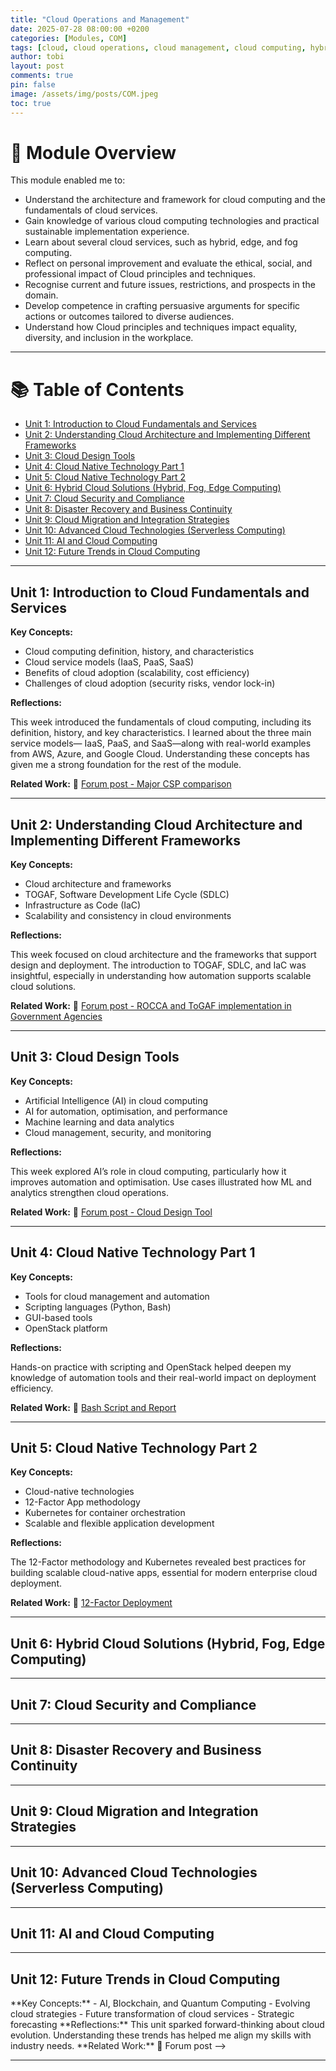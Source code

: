 ```yaml
---
title: "Cloud Operations and Management"
date: 2025-07-28 08:00:00 +0200
categories: [Modules, COM]
tags: [cloud, cloud operations, cloud management, cloud computing, hybrid]
author: tobi
layout: post
comments: true
pin: false
image: /assets/img/posts/COM.jpeg
toc: true
---
```


# 🎯 Module Overview

This module enabled me to:

- Understand the architecture and framework for cloud computing and the fundamentals of cloud services.
- Gain knowledge of various cloud computing technologies and practical sustainable implementation experience.
- Learn about several cloud services, such as hybrid, edge, and fog computing.
- Reflect on personal improvement and evaluate the ethical, social, and professional impact of Cloud principles and techniques.
- Recognise current and future issues, restrictions, and prospects in the domain.
- Develop competence in crafting persuasive arguments for specific actions or outcomes tailored to diverse audiences.
- Understand how Cloud principles and techniques impact equality, diversity, and inclusion in the workplace.

---

# 📚 Table of Contents

- [Unit 1: Introduction to Cloud Fundamentals and Services](#unit-1-introduction-to-cloud-fundamentals-and-services)
- [Unit 2: Understanding Cloud Architecture and Implementing Different Frameworks](#unit-2-understanding-cloud-architecture-and-implementing-different-frameworks)
- [Unit 3: Cloud Design Tools](#unit-3-cloud-design-tools)
- [Unit 4: Cloud Native Technology Part 1](#unit-4-cloud-native-technology-part-1)
- [Unit 5: Cloud Native Technology Part 2](#unit-5-cloud-native-technology-part-2)
- [Unit 6: Hybrid Cloud Solutions (Hybrid, Fog, Edge Computing)](#unit-6-hybrid-cloud-solutions-hybrid-fog-edge-computing)
- [Unit 7: Cloud Security and Compliance](#unit-7-cloud-security-and-compliance)
- [Unit 8: Disaster Recovery and Business Continuity](#unit-8-disaster-recovery-and-business-continuity)
- [Unit 9: Cloud Migration and Integration Strategies](#unit-9-cloud-migration-and-integration-strategies)
- [Unit 10: Advanced Cloud Technologies (Serverless Computing)](#unit-10-advanced-cloud-technologies-serverless-computing)
- [Unit 11: AI and Cloud Computing](#unit-11-ai-and-cloud-computing)
- [Unit 12: Future Trends in Cloud Computing](#unit-12-future-trends-in-cloud-computing)

---

## Unit 1: Introduction to Cloud Fundamentals and Services

**Key Concepts:**

- Cloud computing definition, history, and characteristics  
- Cloud service models (IaaS, PaaS, SaaS)  
- Benefits of cloud adoption (scalability, cost efficiency)  
- Challenges of cloud adoption (security risks, vendor lock-in)

**Reflections:**

This week introduced the fundamentals of cloud computing, including its definition, history, and key characteristics. I learned about the three main service models— IaaS, PaaS, and SaaS—along with real-world examples from AWS, Azure, and Google Cloud. Understanding these concepts has given me a strong foundation for the rest of the module.

**Related Work:** 📄 [Forum post - Major CSP comparison](https://github.com/TobiZeier/UoEO_MSc_EIM/blob/main/Module6_Cloud_Operations_and_Management/Unit1-ForumPost.pdf)

---

## Unit 2: Understanding Cloud Architecture and Implementing Different Frameworks

**Key Concepts:**

- Cloud architecture and frameworks  
- TOGAF, Software Development Life Cycle (SDLC)  
- Infrastructure as Code (IaC)  
- Scalability and consistency in cloud environments

**Reflections:**

This week focused on cloud architecture and the frameworks that support design and deployment. The introduction to TOGAF, SDLC, and IaC was insightful, especially in understanding how automation supports scalable cloud solutions.

**Related Work:** 📄 [Forum post - ROCCA and ToGAF implementation in Government Agencies](https://github.com/TobiZeier/UoEO_MSc_EIM/blob/main/Module6_Cloud_Operations_and_Management/Unit2-ForumPost.pdf)

---

## Unit 3: Cloud Design Tools

**Key Concepts:**

- Artificial Intelligence (AI) in cloud computing  
- AI for automation, optimisation, and performance  
- Machine learning and data analytics  
- Cloud management, security, and monitoring

**Reflections:**

This week explored AI’s role in cloud computing, particularly how it improves automation and optimisation. Use cases illustrated how ML and analytics strengthen cloud operations.

**Related Work:** 📄 [Forum post - Cloud Design Tool](https://github.com/TobiZeier/UoEO_MSc_EIM/blob/main/Module6_Cloud_Operations_and_Management/Unit3-ForumPost.pdf)

---

## Unit 4: Cloud Native Technology Part 1

**Key Concepts:**

- Tools for cloud management and automation  
- Scripting languages (Python, Bash)  
- GUI-based tools  
- OpenStack platform

**Reflections:**

Hands-on practice with scripting and OpenStack helped deepen my knowledge of automation tools and their real-world impact on deployment efficiency.

**Related Work:** 📄 [Bash Script and Report](https://github.com/TobiZeier/UoEO_MSc_EIM/tree/main/Module6_Cloud_Operations_and_Management/Unit4)

---

## Unit 5: Cloud Native Technology Part 2

**Key Concepts:**

- Cloud-native technologies  
- 12-Factor App methodology  
- Kubernetes for container orchestration  
- Scalable and flexible application development

**Reflections:**

The 12-Factor methodology and Kubernetes revealed best practices for building scalable cloud-native apps, essential for modern enterprise cloud deployment.

**Related Work:** 📄 [12-Factor Deployment](https://github.com/TobiZeier/UoEO_MSc_EIM/tree/main/Module6_Cloud_Operations_and_Management/Unit5)

---

## Unit 6: Hybrid Cloud Solutions (Hybrid, Fog, Edge Computing)
<!--
**Key Concepts:**

- Hybrid cloud environments  
- Fog and Edge Computing  
- Multi-cloud systems  
- Vendor lock-in challenges

**Reflections:**

We explored the value of edge computing for latency-sensitive applications and strategies to mitigate vendor lock-in in multi-cloud deployments.

**Related Work:** 📄 Forum post
-->
---

## Unit 7: Cloud Security and Compliance
<!--
**Key Concepts:**

- Cloud security challenges  
- Regulatory frameworks  
- GDPR, ISO/IEC 27001  
- Securing cloud systems

**Reflections:**

This unit solidified my understanding of security risks and how frameworks like GDPR ensure compliance. I now better appreciate secure cloud architecture.

**Related Work:** 📄 Forum post
-->
---

## Unit 8: Disaster Recovery and Business Continuity
<!--
**Key Concepts:**

- Disaster recovery (DR) strategies  
- Service availability design  
- Cloud DR tools (AWS, Azure)  
- Planning for resilience

**Reflections:**

Using AWS and Azure DR tools, I learned how to ensure continuity during system failures, vital for business-critical systems.

**Related Work:** 📄 Forum post
-->
---

## Unit 9: Cloud Migration and Integration Strategies
<!--
**Key Concepts:**

- Migrating legacy systems  
- Transition strategies  
- On-premise and cloud integration  
- Migration tools (AWS DMS, Azure)

**Reflections:**

I learned how to migrate complex systems to the cloud with minimal disruption using tools that automate data transfer and application transformation.

**Related Work:** 📄 Forum post
-->
---

## Unit 10: Advanced Cloud Technologies (Serverless Computing)
<!--
**Key Concepts:**

- Serverless architecture  
- AWS Lambda, Azure Functions  
- Scalable, cost-efficient design  
- Reduced operational overhead

**Reflections:**

Serverless architecture enables developers to focus purely on code. Understanding its benefits has reshaped my perspective on application design.

**Related Work:** 📄 Forum post
-->
---

## Unit 11: AI and Cloud Computing
<!--
**Key Concepts:**

- AI-cloud convergence  
- Machine learning integration  
- AI tools (AWS SageMaker)  
- Automation and resource management

**Reflections:**

AI is revolutionising cloud systems by enhancing automation and analytics. SageMaker demonstrated how AI simplifies complex tasks in the cloud.

**Related Work:** 📄 Forum post
-->
---

## Unit 12: Future Trends in Cloud Computing
<!-->
**Key Concepts:**

- AI, Blockchain, and Quantum Computing  
- Evolving cloud strategies  
- Future transformation of cloud services  
- Strategic forecasting

**Reflections:**

This unit sparked forward-thinking about cloud evolution. Understanding these trends has helped me align my skills with industry needs.

**Related Work:** 📄 Forum post
-->
---
<!--
# 🏁 Summary of Achievements

✅ Completed module units demonstrating an understanding of cloud principles  
💬 Contributed actively to student forums  
🧠 Gained practical and theoretical understanding of cloud architecture, security, and emerging technologies  
🗂 Built and maintained a structured ePortfolio with critical reflections and artefacts

---

-->